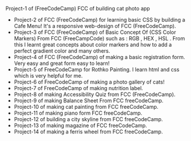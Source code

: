 Project-1 of (FreeCodeCamp) FCC of building cat photo app

- Project-2 of FCC (FreeCodeCamp) for learning basic CSS by building a Cafe Menu! It's a responsive web-design of FCC (FreeCodeCamp).
- Project-3 of FCC (FreeCodeCamp) of Basic Concept Of (CSS Color Markers) From FCC (FreeCampCode) such as : RGB , HEX , HSL . From this I learnt great concepts about color markers and how to add a perfect gradient color and many others.
- Project-4 of FCC (FreeCodeCamp) of making a basic registration form. Very easy and great form easy to learn!
- Project-5 of FreeCodeCamp for Rothko Painting. I learn html and css which is very helpful for me.
- Project-6 of FreeCodeCamp of making a photo gallery of cats!
- Project-7 of FreeCodeCamp of making nutrition label.
- Project-8 of making Accessibility Quiz from FCC (FreeCodeCamp).
- Project-9 of making Balance Sheet From FCC freeCodeCamp.
- Project-10 of making cat painting from FCC freeCodeCamp.
- Project-11 of making piano form FCC freeCodeCamp.
- Project-12 of building a city skyline from FCC freeCodeCamp.
- Project-13 of making magazine of FCC freeCodeCamp.
- Project-14 of making a ferris wheel from FCC freeCodeCamp.
